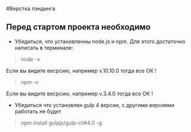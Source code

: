 #Верстка лэндинга

## Перед стартом проекта необходимо

* Убедиться, что установленны node.js и npm. Для этого достаточно написать в терминале: 

> node -v

Если вы видите весрсию, например v.10.10.0 тогда все ОК !

> npm -v

Если вы видите весрсию, например v.3.4.0 тогда все ОК !

* Убедиться что установлен gulp 4 версии, с другими версиями работать не будет

> npm install gulpjs/gulp-cli#4.0 -g